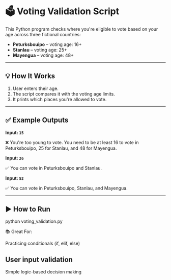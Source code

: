 # 🗳️ Voting Validation Script

This Python program checks where you're eligible to vote based on your age across three fictional countries:

- **Peturksbouipo** – voting age: 16+
- **Stanlau** – voting age: 25+
- **Mayengua** – voting age: 48+

---

## 💡 How It Works

1. User enters their age.
2. The script compares it with the voting age limits.
3. It prints which places you're allowed to vote.

---

## ✅ Example Outputs

**Input: `15`**

❌ You're too young to vote. You need to be at least 16 to vote in Peturksbouipo, 25 for Stanlau, and 48 for Mayengua.


**Input: `26`**

✅ You can vote in Peturksbouipo and Stanlau.


**Input: `52`**

✅ You can vote in Peturksbouipo, Stanlau, and Mayengua.


---

## ▶️ How to Run

python voting_validation.py

📚 Great For:

Practicing conditionals (if, elif, else)

## User input validation

Simple logic-based decision making
